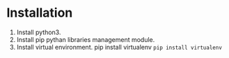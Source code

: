 # Installation

1. Install python3.
2. Install pip pythan libraries management module.
3. Install virtual environment.
    pip install virtualenv
```pip install virtualenv```
